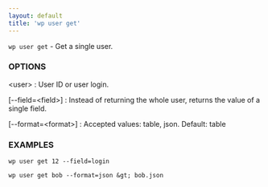 ```yaml
---
layout: default
title: 'wp user get'
---
```


`wp user get` - Get a single user.

### OPTIONS

&lt;user&gt;
: User ID or user login.

[\--field=&lt;field&gt;]
: Instead of returning the whole user, returns the value of a single field.

[\--format=&lt;format&gt;]
: Accepted values: table, json. Default: table

### EXAMPLES

    wp user get 12 --field=login

    wp user get bob --format=json &gt; bob.json

